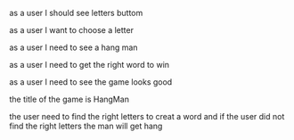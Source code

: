 as a user I should see letters buttom 

as a user I want to choose a letter

as a user I need to see a hang man 

as a user I need to get the right word to win

as a user I need to see the game looks good 

the title  of the game is HangMan

the user need to find the right letters to creat a word and if the user did not find the right letters the man will get hang 